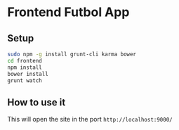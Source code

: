 # Frontend Futbol App

## Setup
```sh
sudo npm -g install grunt-cli karma bower
cd frontend
npm install
bower install
grunt watch
```
## How to use it
This will open the site in the port ```http://localhost:9000/```